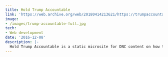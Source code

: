 ```yaml
---
title: Hold Trump Accountable
link: 'https://web.archive.org/web/20180414213621/https://trumpaccountability.democrats.org/'
image:
- /images/trump-accountable-full.jpg
tech:
- Web development
date: '2016-12-08'
description: |-
  Hold Trump Accountable is a static microsite for DNC content on how to resist the Trump agenda. It also features a BSD signup form for users to stay involved and informed about how the DNC is fighting back.
---
```



